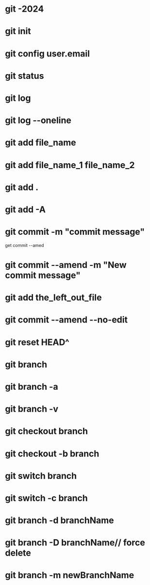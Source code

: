 # git -2024

# git  init
# git  config user.email
# git  status
# git  log 
# git  log --oneline 
# git  add file_name
# git  add file_name_1 file_name_2
# git  add . 
# git  add -A
# git  commit -m "commit message"
get commit --amed
# git  commit --amend -m "New commit message"
# git  add the_left_out_file
# git  commit --amend --no-edit
# git  reset HEAD^

# git  branch 
# git  branch -a
# git  branch -v
# git  checkout branch
# git  checkout -b branch 
# git  switch branch 
# git  switch -c branch
# git  branch -d branchName
# git  branch -D branchName// force delete 
# git  branch -m newBranchName
